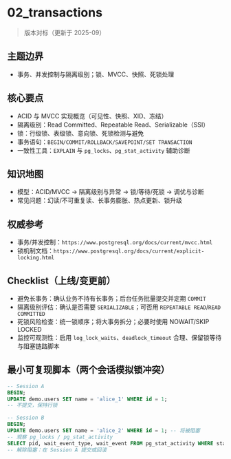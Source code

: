 ﻿# 02_transactions

> 版本对标（更新于 2025-09）

## 主题边界

- 事务、并发控制与隔离级别；锁、MVCC、快照、死锁处理

## 核心要点

- ACID 与 MVCC 实现概览（可见性、快照、XID、冻结）
- 隔离级别：Read Committed、Repeatable Read、Serializable（SSI）
- 锁：行级锁、表级锁、意向锁、死锁检测与避免
- 事务语句：`BEGIN/COMMIT/ROLLBACK/SAVEPOINT/SET TRANSACTION`
- 一致性工具：`EXPLAIN` 与 `pg_locks`、`pg_stat_activity` 辅助诊断

## 知识地图

- 模型：ACID/MVCC → 隔离级别与异常 → 锁/等待/死锁 → 调优与诊断
- 常见问题：幻读/不可重复读、长事务膨胀、热点更新、锁升级

## 权威参考

- 事务/并发控制：`https://www.postgresql.org/docs/current/mvcc.html`
- 锁机制文档：`https://www.postgresql.org/docs/current/explicit-locking.html`

## Checklist（上线/变更前）

- 避免长事务：确认业务不持有长事务；后台任务批量提交并定期 `COMMIT`
- 隔离级别评估：确认是否需要 `SERIALIZABLE`；可否用 `REPEATABLE READ`/`READ COMMITTED`
- 死锁风险检查：统一锁顺序；将大事务拆分；必要时使用 NOWAIT/SKIP LOCKED
- 监控可观测性：启用 `log_lock_waits`、`deadlock_timeout` 合理、保留锁等待与阻塞链路脚本

## 最小可复现脚本（两个会话模拟锁冲突）

```sql
-- Session A
BEGIN;
UPDATE demo.users SET name = 'alice_1' WHERE id = 1;
-- 不提交，保持行锁

-- Session B
BEGIN;
UPDATE demo.users SET name = 'alice_2' WHERE id = 1; -- 将被阻塞
-- 观察 pg_locks / pg_stat_activity
SELECT pid, wait_event_type, wait_event FROM pg_stat_activity WHERE state <> 'idle';
-- 解除阻塞：在 Session A 提交或回滚
```
